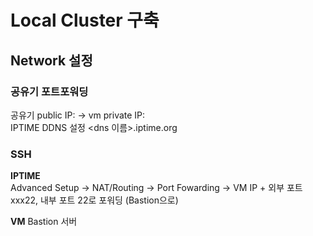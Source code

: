 # Local Cluster 구축

## Network 설정

###  공유기 포트포워딩
공유기 public IP:<?> -> vm private IP:<?>  
IPTIME DDNS 설정 <dns 이름>.iptime.org    

### SSH
**IPTIME**  
Advanced Setup -> NAT/Routing -> Port Fowarding -> VM IP + 외부 포트 xxx22, 내부 포트 22로 포워딩 (Bastion으로)    

**VM**
Bastion 서버 

